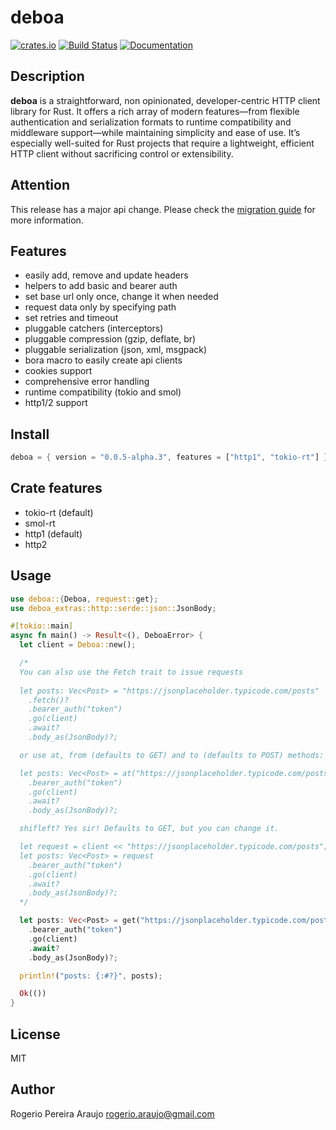 # deboa

[![crates.io](https://img.shields.io/crates/v/deboa?style=flat-square)](https://crates.io/crates/deboa) [![Build Status](https://github.com/ararog/deboa/actions/workflows/rust.yml/badge.svg?event=push)](https://github.com/ararog/deboa/actions/workflows/rust.yml) [![Documentation](https://docs.rs/deboa/badge.svg)](https://docs.rs/deboa/latest/deboa)

## Description

**deboa** is a straightforward, non opinionated, developer-centric HTTP client library for Rust. It offers a rich array of modern features—from flexible authentication and serialization formats to runtime compatibility and middleware support—while maintaining simplicity and ease of use. It’s especially well-suited for Rust projects that require a lightweight, efficient HTTP client without sacrificing control or extensibility.

## Attention

This release has a major api change. Please check the [migration guide](https://github.com/ararog/deboa/blob/main/MIGRATION_GUIDE.md) for more information.

## Features

- easily add, remove and update headers
- helpers to add basic and bearer auth
- set base url only once, change it when needed
- request data only by specifying path
- set retries and timeout
- pluggable catchers (interceptors)
- pluggable compression (gzip, deflate, br)
- pluggable serialization (json, xml, msgpack)
- bora macro to easily create api clients
- cookies support
- comprehensive error handling
- runtime compatibility (tokio and smol)
- http1/2 support 

## Install

```rust
deboa = { version = "0.0.5-alpha.3", features = ["http1", "tokio-rt"] }
```

## Crate features

- tokio-rt (default)
- smol-rt
- http1 (default)
- http2

## Usage

```rust
use deboa::{Deboa, request::get};
use deboa_extras::http::serde::json::JsonBody;

#[tokio::main]
async fn main() -> Result<(), DeboaError> {
  let client = Deboa::new();

  /* 
  You can also use the Fetch trait to issue requests
  
  let posts: Vec<Post> = "https://jsonplaceholder.typicode.com/posts"
    .fetch()?
    .bearer_auth("token")
    .go(client)
    .await?
    .body_as(JsonBody)?;    

  or use at, from (defaults to GET) and to (defaults to POST) methods:

  let posts: Vec<Post> = at("https://jsonplaceholder.typicode.com/posts", http::Method::GET)?
    .bearer_auth("token")
    .go(client)
    .await?
    .body_as(JsonBody)?;

  shifleft? Yes sir! Defaults to GET, but you can change it.

  let request = client << "https://jsonplaceholder.typicode.com/posts";
  let posts: Vec<Post> = request
    .bearer_auth("token")
    .go(client)
    .await?
    .body_as(JsonBody)?;
  */

  let posts: Vec<Post> = get("https://jsonplaceholder.typicode.com/posts")?
    .bearer_auth("token")
    .go(client)
    .await?
    .body_as(JsonBody)?;

  println!("posts: {:#?}", posts);

  Ok(())
}
```

## License

MIT

## Author

Rogerio Pereira Araujo <rogerio.araujo@gmail.com>
